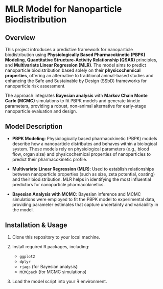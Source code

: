 
# MLR Model for Nanoparticle Biodistribution

## Overview

This project introduces a predictive framework for nanoparticle biodistribution using **Physiologically Based Pharmacokinetic (PBPK) Modeling**, **Quantitative Structure-Activity Relationship (QSAR)** principles, and **Multivariate Linear Regression (MLR)**. The model aims to predict nanoparticle biodistribution based solely on their **physicochemical properties**, offering an alternative to traditional animal-based studies and enhancing the Safe and Sustainable by Design (SSbD) frameworks for nanoparticle risk assessment.

The approach integrates **Bayesian analysis** with **Markov Chain Monte Carlo (MCMC)** simulations to fit PBPK models and generate kinetic parameters, providing a robust, non-animal alternative for early-stage nanoparticle evaluation and design.

## Model Description

- **PBPK Modeling**: Physiologically based pharmacokinetic (PBPK) models describe how a nanoparticle distributes and behaves within a biological system. These models rely on physiological parameters (e.g., blood flow, organ size) and physicochemical properties of nanoparticles to predict their pharmacokinetic profile.

- **Multivariate Linear Regression (MLR)**: Used to establish relationships between nanoparticle properties (such as size, zeta potential, coating) and their biodistribution. MLR helps in identifying the most influential predictors for nanoparticle pharmacokinetics.

- **Bayesian Analysis with MCMC**: Bayesian inference and MCMC simulations were employed to fit the PBPK model to experimental data, providing parameter estimates that capture uncertainty and variability in the model.


## Installation & Usage

1. Clone this repository to your local machine.
2. Install required R packages, including:
   - `ggplot2`
   - `dplyr`
   - `rjags` (for Bayesian analysis)
   - `MCMCpack` (for MCMC simulations)
   
3. Load the model script into your R environment.

